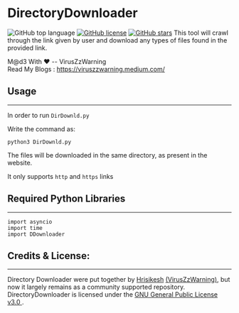 # DirectoryDownloader


![GitHub top language](https://img.shields.io/github/languages/top/VirusZzHkP/DirectoryDownloader?color=red&style=for-the-badge)
[![GitHub license](https://img.shields.io/github/license/VirusZzHkP/DirectoryDownloader?color=yellow&style=for-the-badge)](https://github.com/VirusZzHkP/DirectoryDownloader/blob/main/LICENSE)
[![GitHub stars](https://img.shields.io/github/stars/VirusZzHkP/DirectoryDownloader?color=green&style=for-the-badge)](https://github.com/VirusZzHkP/DirectoryDownloader/stargazers)
This tool will crawl through the link given by user and download any types of files found in the provided link.

M@d3 With ♥ -- VirusZzWarning <br>
Read My Blogs : https://viruszzwarning.medium.com/
## Usage
---

In order to run  `DirDownld.py`

Write the command as:

```
python3 DirDownld.py
```
The files will be downloaded in the same directory, as present in the website.

It only supports `http` and `https` links

## Required Python Libraries

----
```
import asyncio
import time
import DDownloader
```


## Credits & License:

----
Directory Downloader were put together by [Hrisikesh](https://twitter.com/hrisikesh_pal) [(VirusZzWarning)](https://github.com/VirusZzHkP), but now it largely remains as a community supported repository. DirectoryDownloader is licensed under the [GNU General Public License v3.0 ](LICENSE). 
